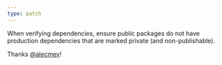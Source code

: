```yaml
---
type: patch
---
```


When verifying dependencies, ensure public packages do not have production dependencies that are marked private (and non-publishable).

Thanks [@alecmev](https://github.com/alecmev)!
